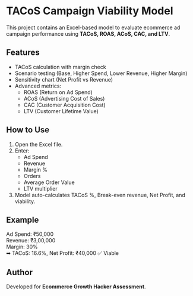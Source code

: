 # TACoS Campaign Viability Model

This project contains an Excel-based model to evaluate ecommerce ad campaign performance using **TACoS, ROAS, ACoS, CAC, and LTV**.

## Features
- TACoS calculation with margin check
- Scenario testing (Base, Higher Spend, Lower Revenue, Higher Margin)
- Sensitivity chart (Net Profit vs Revenue)
- Advanced metrics:
  - ROAS (Return on Ad Spend)
  - ACoS (Advertising Cost of Sales)
  - CAC (Customer Acquisition Cost)
  - LTV (Customer Lifetime Value)

## How to Use
1. Open the Excel file.
2. Enter:
   - Ad Spend
   - Revenue
   - Margin %
   - Orders
   - Average Order Value
   - LTV multiplier
3. Model auto-calculates TACoS %, Break-even revenue, Net Profit, and viability.

## Example
Ad Spend: ₹50,000  
Revenue: ₹3,00,000  
Margin: 30%  
➡ TACoS: 16.6%, Net Profit: ₹40,000 ✅ Viable

## Author
Developed for **Ecommerce Growth Hacker Assessment**.
